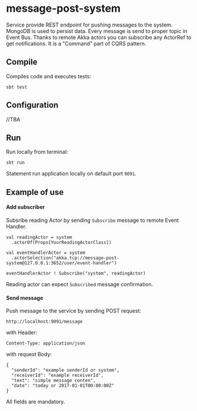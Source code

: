 # message-post-system
Service provide REST endpoint for pushing messages to the system. MongoDB is used to persist data. Every message is send to proper topic in Event Bus. Thanks to remote Akka actors you can subscribe any ActorRef to get notifications. It is a "Command" part of CQRS pattern.

## Compile
Compiles code and executes tests:

`sbt test`

## Configuration
//TBA

## Run
Run locally from terminal:

`sbt run`

Statement run application locally on default port `9091`.

## Example of use

#### Add subscriber
Subsribe reading Actor by sending `Subscribe` message to remote Event Handler. 
```
val readingActor = system
  .actorOf(Props[YourReadingActorClass])
  
val eventHandlerActor = system
  .actorSelection("akka.tcp://message-post-system@127.0.0.1:3652/user/event-handler")

eventHandlerActor ! Subscribe("system", readingActor)
```

Reading actor can expect `Subscribed` message confirmation.

#### Send message
Push message to the service by sending POST request:

`http://localhost:9091/message`

with Header:

`Content-Type: application/json`

with request Body:

```
{
  "senderId": "example senderId or system",
  "receiverId": "example receiverId",
  "text": "simple message conten",
  "date": "today or 2017-01-01T00:00:00Z"
}
```
All fields are mandatory.

